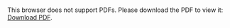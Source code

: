 <object data="christ-in-song/CIS1908pdfs/621.pdf" type="application/pdf" width="100%" height="1024px">
    <embed src="christ-in-song/CIS1908pdfs/621.pdf">
        <p>This browser does not support PDFs. Please download the PDF to view it: <a href="christ-in-song/CIS1908pdfs/621.pdf">Download PDF</a>.</p>
    </embed>
</object>
